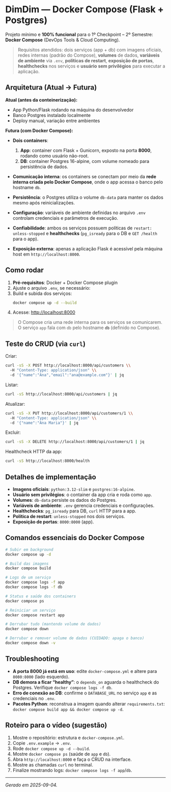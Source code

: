# DimDim — Docker Compose (Flask + Postgres)

Projeto mínimo e **100% funcional** para o 1º Checkpoint – 2º Semestre: **Docker Compose** (DevOps Tools & Cloud Computing).

> Requisitos atendidos: dois serviços (app + db) com imagens oficiais, redes internas (padrão do Compose), **volumes** de dados, **variáveis de ambiente** via `.env`, **políticas de restart**, **exposição de portas**, **healthchecks** nos serviços e **usuário sem privilégios** para executar a aplicação.

## Arquitetura (Atual → Futura)

**Atual (antes da conteinerização):**
- App Python/Flask rodando na máquina do desenvolvedor
- Banco Postgres instalado localmente
- Deploy manual, variação entre ambientes

**Futura (com Docker Compose):**
* **Dois containers**:

  1. **App**: container com Flask + Gunicorn, exposto na porta **8000**, rodando como usuário não-root.
  2. **DB**: container Postgres 16-alpine, com volume nomeado para persistência de dados.
* **Comunicação interna**: os containers se conectam por meio da **rede interna criada pelo Docker Compose**, onde o app acessa o banco pelo hostname `db`.
* **Persistência**: o Postgres utiliza o volume `db-data` para manter os dados mesmo após reinicializações.
* **Configuração**: variáveis de ambiente definidas no arquivo `.env` controlam credenciais e parâmetros de execução.
* **Confiabilidade**: ambos os serviços possuem políticas de `restart: unless-stopped` e **healthchecks** (`pg_isready` para o DB e `GET /health` para o app).
* **Exposição externa**: apenas a aplicação Flask é acessível pela máquina host em `http://localhost:8000`.

## Como rodar

1. **Pré-requisitos**: Docker + Docker Compose plugin
2. Ajuste o arquivo `.env`, se necessário:
3. Build e subida dos serviços:
   ```bash
   docker compose up -d --build
   ```
4. Acesse: <http://localhost:8000>

> O Compose cria uma rede interna para os serviços se comunicarem. O serviço `app` fala com `db` pelo hostname **`db`** (definido no Compose).

## Teste do CRUD (via `curl`)

Criar:
```bash
curl -sS -X POST http://localhost:8000/api/customers \\
  -H "Content-Type: application/json" \\
  -d '{"name":"Ana","email":"ana@example.com"}' | jq
```

Listar:
```bash
curl -sS http://localhost:8000/api/customers | jq
```

Atualizar:
```bash
curl -sS -X PUT http://localhost:8000/api/customers/1 \\
  -H "Content-Type: application/json" \\
  -d '{"name":"Ana Maria"}' | jq
```

Excluir:
```bash
curl -sS -X DELETE http://localhost:8000/api/customers/1 | jq
```

Healthcheck HTTP da app:
```bash
curl -sS http://localhost:8000/health
```

## Detalhes de implementação
- **Imagens oficiais**: `python:3.12-slim` e `postgres:16-alpine`.
- **Usuário sem privilégios**: o container da app cria e roda como `app`.
- **Volumes**: `db-data` persiste os dados do Postgres.
- **Variáveis de ambiente**: `.env` gerencia credenciais e configurações.
- **Healthchecks**: `pg_isready` para DB, `curl` HTTP para a app.
- **Política de restart**: `unless-stopped` nos dois serviços.
- **Exposição de portas**: `8000:8000` (app).

## Comandos essenciais do Docker Compose
```bash
# Subir em background
docker compose up -d

# Build das imagens
docker compose build

# Logs de um serviço
docker compose logs -f app
docker compose logs -f db

# Status e saúde dos containers
docker compose ps

# Reiniciar um serviço
docker compose restart app

# Derrubar tudo (mantendo volume de dados)
docker compose down

# Derrubar e remover volume de dados (CUIDADO: apaga o banco)
docker compose down -v
```

## Troubleshooting
- **A porta 8000 já está em uso**: edite `docker-compose.yml` e altere para `8080:8000` (lado esquerdo).
- **DB demora a ficar “healthy”**: o `depends_on` aguarda o healthcheck do Postgres. Verifique `docker compose logs -f db`.
- **Erro de conexão ao DB**: confirme o `DATABASE_URL` no serviço `app` e as credenciais no `.env`.
- **Pacotes Python**: reconstrua a imagem quando alterar `requirements.txt`: `docker compose build app && docker compose up -d`.

## Roteiro para o vídeo (sugestão)
1. Mostre o repositório: estrutura e `docker-compose.yml`.
2. Copie `.env.example` → `.env`.
3. Rode `docker compose up -d --build`.
4. Mostre `docker compose ps` (saúde de `app` e `db`).
5. Abra `http://localhost:8000` e faça o CRUD na interface.
6. Mostre as chamadas `curl` no terminal.
7. Finalize mostrando logs: `docker compose logs -f app`/`db`.

---
_Gerado em 2025-09-04._
